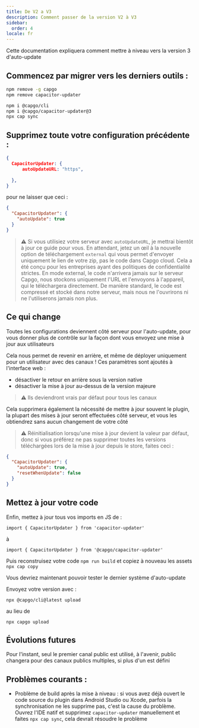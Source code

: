```yaml
---
title: De V2 a V3
description: Comment passer de la version V2 à V3
sidebar:
  order: 4
locale: fr
---
```


Cette documentation expliquera comment mettre à niveau vers la version 3 d'auto-update

## Commencez par migrer vers les derniers outils :

```bash
npm remove -g capgo
npm remove capacitor-updater

npm i @capgo/cli
npm i @capgo/capacitor-updater@3
npx cap sync
```

## Supprimez toute votre configuration précédente :

```json
{
  CapacitorUpdater: {
      autoUpdateURL: "https",
      
  },
}
```

pour ne laisser que ceci :

```json
{
  "CapacitorUpdater": {
    "autoUpdate": true
  }
}
```

> ⚠️ Si vous utilisiez votre serveur avec `autoUpdateURL`, je mettrai bientôt à jour ce guide pour vous. En attendant, jetez un œil à la nouvelle option de téléchargement `external` qui vous permet d'envoyer uniquement le lien de votre zip, pas le code dans Capgo cloud. Cela a été conçu pour les entreprises ayant des politiques de confidentialité strictes. En mode external, le code n'arrivera jamais sur le serveur Capgo, nous stockons uniquement l'URL et l'envoyons à l'appareil, qui le téléchargera directement. De manière standard, le code est compressé et stocké dans notre serveur, mais nous ne l'ouvrirons ni ne l'utiliserons jamais non plus.

## Ce qui change

Toutes les configurations deviennent côté serveur pour l'auto-update, pour vous donner plus de contrôle sur la façon dont vous envoyez une mise à jour aux utilisateurs

Cela nous permet de revenir en arrière, et même de déployer uniquement pour un utilisateur avec des canaux ! Ces paramètres sont ajoutés à l'interface web :

* désactiver le retour en arrière sous la version native
* désactiver la mise à jour au-dessus de la version majeure

> ⚠️ Ils deviendront vrais par défaut pour tous les canaux

Cela supprimera également la nécessité de mettre à jour souvent le plugin, la plupart des mises à jour seront effectuées côté serveur, et vous les obtiendrez sans aucun changement de votre côté

> ⚠️ Réinitialisation lorsqu'une mise à jour devient la valeur par défaut, donc si vous préférez ne pas supprimer toutes les versions téléchargées lors de la mise à jour depuis le store, faites ceci :

```json
{
  "CapacitorUpdater": {
    "autoUpdate": true,
    "resetWhenUpdate": false
  }
}
```

## Mettez à jour votre code

Enfin, mettez à jour tous vos imports en JS de :

```
import { CapacitorUpdater } from 'capacitor-updater'
```

à

```
import { CapacitorUpdater } from '@capgo/capacitor-updater'
```

Puis reconstruisez votre code `npm run build` et copiez à nouveau les assets `npx cap copy`

Vous devriez maintenant pouvoir tester le dernier système d'auto-update

Envoyez votre version avec :

```
npx @capgo/cli@latest upload
```

au lieu de

```
npx capgo upload
```

## Évolutions futures

Pour l'instant, seul le premier canal public est utilisé, à l'avenir, public changera pour des canaux publics multiples, si plus d'un est défini

## Problèmes courants :

* Problème de build après la mise à niveau : si vous avez déjà ouvert le code source du plugin dans Android Studio ou Xcode, parfois la synchronisation ne les supprime pas, c'est la cause du problème. Ouvrez l'IDE natif et supprimez `capacitor-updater` manuellement et faites `npx cap sync`, cela devrait résoudre le problème